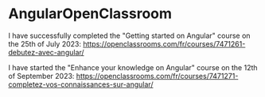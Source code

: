 # AngularOpenClassroom

I have successfully completed the "Getting started on Angular" course on the 25th of July 2023: https://openclassrooms.com/fr/courses/7471261-debutez-avec-angular/ 




I have started the "Enhance your knowledge on Angular" course on the 12th of September 2023: https://openclassrooms.com/fr/courses/7471271-completez-vos-connaissances-sur-angular/
